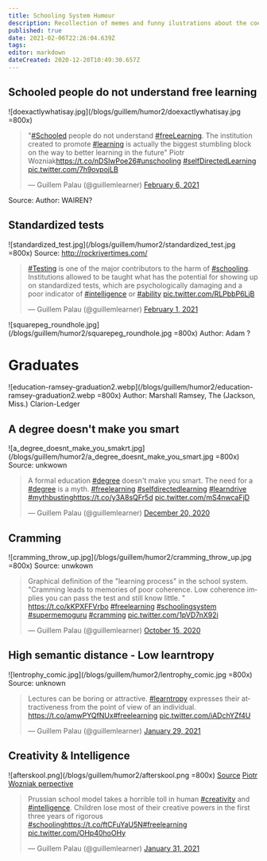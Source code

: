 ```yaml
---
title: Schooling System Humour
description: Recollection of memes and funny ilustrations about the coerced schooling system, learning an related.
published: true
date: 2021-02-06T22:26:04.639Z
tags: 
editor: markdown
dateCreated: 2020-12-20T10:49:30.657Z
---
```


## Schooled people do not understand free learning
![doexactlywhatisay.jpg](/blogs/guillem/humor2/doexactlywhatisay.jpg =800x)
<blockquote class="twitter-tweet"><p lang="en" dir="ltr">&quot;<a href="https://twitter.com/hashtag/Schooled?src=hash&amp;ref_src=twsrc%5Etfw">#Schooled</a> people do not understand <a href="https://twitter.com/hashtag/freeLearning?src=hash&amp;ref_src=twsrc%5Etfw">#freeLearning</a>. The institution created to promote <a href="https://twitter.com/hashtag/learning?src=hash&amp;ref_src=twsrc%5Etfw">#learning</a> is actually the biggest stumbling block on the way to better learning in the future&quot; Piotr Wozniak<a href="https://t.co/nDSlwPoe26">https://t.co/nDSlwPoe26</a><a href="https://twitter.com/hashtag/unschooling?src=hash&amp;ref_src=twsrc%5Etfw">#unschooling</a> <a href="https://twitter.com/hashtag/selfDirectedLearning?src=hash&amp;ref_src=twsrc%5Etfw">#selfDirectedLearning</a> <a href="https://t.co/7h9ovpojLB">pic.twitter.com/7h9ovpojLB</a></p>&mdash; Guillem Palau (@guillemlearner) <a href="https://twitter.com/guillemlearner/status/1358095898962759688?ref_src=twsrc%5Etfw">February 6, 2021</a></blockquote> <script async src="https://platform.twitter.com/widgets.js" charset="utf-8"></script> 

Source:
Author: WAIREN?

## Standardized tests
![standardized_test.jpg](/blogs/guillem/humor2/standardized_test.jpg =800x)
Source: http://rockrivertimes.com/

<blockquote class="twitter-tweet"><p lang="en" dir="ltr"><a href="https://twitter.com/hashtag/Testing?src=hash&amp;ref_src=twsrc%5Etfw">#Testing</a> is one of the major contributors to the harm of <a href="https://twitter.com/hashtag/schooling?src=hash&amp;ref_src=twsrc%5Etfw">#schooling</a>. Institutions allowed to be taught what has the potential for showing up on standardized tests, which are psychologically damaging and a poor indicator of <a href="https://twitter.com/hashtag/intelligence?src=hash&amp;ref_src=twsrc%5Etfw">#intelligence</a> or <a href="https://twitter.com/hashtag/ability?src=hash&amp;ref_src=twsrc%5Etfw">#ability</a> <a href="https://t.co/RLPbbP6LjB">pic.twitter.com/RLPbbP6LjB</a></p>&mdash; Guillem Palau (@guillemlearner) <a href="https://twitter.com/guillemlearner/status/1356339761397567491?ref_src=twsrc%5Etfw">February 1, 2021</a></blockquote> <script async src="https://platform.twitter.com/widgets.js" charset="utf-8"></script> 

![squarepeg_roundhole.jpg](/blogs/guillem/humor2/squarepeg_roundhole.jpg =800x)
Author: Adam ?


# Graduates

![education-ramsey-graduation2.webp](/blogs/guillem/humor2/education-ramsey-graduation2.webp =800x)
Author: Marshall Ramsey, The (Jackson, Miss.) Clarion-Ledger

## A degree doesn't make you smart
![a_degree_doesnt_make_you_smakrt.jpg](/blogs/guillem/humor2/a_degree_doesnt_make_you_smart.jpg =800x)
Source: unkwown
<blockquote class="twitter-tweet"><p lang="en" dir="ltr">A formal education <a href="https://twitter.com/hashtag/degree?src=hash&amp;ref_src=twsrc%5Etfw">#degree</a> doesn&#39;t make you smart. The need for a <a href="https://twitter.com/hashtag/degree?src=hash&amp;ref_src=twsrc%5Etfw">#degree</a> is a myth. <a href="https://twitter.com/hashtag/freelearning?src=hash&amp;ref_src=twsrc%5Etfw">#freelearning</a> <a href="https://twitter.com/hashtag/selfdirectedlearning?src=hash&amp;ref_src=twsrc%5Etfw">#selfdirectedlearning</a> <a href="https://twitter.com/hashtag/learndrive?src=hash&amp;ref_src=twsrc%5Etfw">#learndrive</a> <a href="https://twitter.com/hashtag/mythbusting?src=hash&amp;ref_src=twsrc%5Etfw">#mythbusting</a><a href="https://t.co/y3A8sQFr5d">https://t.co/y3A8sQFr5d</a> <a href="https://t.co/mS4nwcaFjD">pic.twitter.com/mS4nwcaFjD</a></p>&mdash; Guillem Palau (@guillemlearner) <a href="https://twitter.com/guillemlearner/status/1340617799555792898?ref_src=twsrc%5Etfw">December 20, 2020</a></blockquote> <script async src="https://platform.twitter.com/widgets.js" charset="utf-8"></script> 

## Cramming 
![cramming_throw_up.jpg](/blogs/guillem/humor2/cramming_throw_up.jpg =800x)
Source: unwkown
<blockquote class="twitter-tweet"><p lang="en" dir="ltr">Graphical definition of the &quot;learning process&quot; in the school system. &quot;Cramming leads to memories of poor coherence. Low coherence implies you can pass the test and still know little. &quot; <a href="https://t.co/kKPXFFVrbo">https://t.co/kKPXFFVrbo</a> <a href="https://twitter.com/hashtag/freelearning?src=hash&amp;ref_src=twsrc%5Etfw">#freelearning</a> <a href="https://twitter.com/hashtag/schoolingsystem?src=hash&amp;ref_src=twsrc%5Etfw">#schoolingsystem</a> <a href="https://twitter.com/hashtag/supermemoguru?src=hash&amp;ref_src=twsrc%5Etfw">#supermemoguru</a> <a href="https://twitter.com/hashtag/cramming?src=hash&amp;ref_src=twsrc%5Etfw">#cramming</a> <a href="https://t.co/1pVD7nX92i">pic.twitter.com/1pVD7nX92i</a></p>&mdash; Guillem Palau (@guillemlearner) <a href="https://twitter.com/guillemlearner/status/1316811830669512706?ref_src=twsrc%5Etfw">October 15, 2020</a></blockquote> <script async src="https://platform.twitter.com/widgets.js" charset="utf-8"></script> 

## High semantic distance - Low learntropy
![lentrophy_comic.jpg](/blogs/guillem/humor2/lentrophy_comic.jpg =800x)
Source: unknown
<blockquote class="twitter-tweet"><p lang="en" dir="ltr">Lectures can be boring or attractive. <a href="https://twitter.com/hashtag/learntropy?src=hash&amp;ref_src=twsrc%5Etfw">#learntropy</a> expresses their attractiveness from the point of view of an individual. <a href="https://t.co/amwPYQfNUx">https://t.co/amwPYQfNUx</a><a href="https://twitter.com/hashtag/freelearning?src=hash&amp;ref_src=twsrc%5Etfw">#freelearning</a> <a href="https://t.co/iADchYZf4U">pic.twitter.com/iADchYZf4U</a></p>&mdash; Guillem Palau (@guillemlearner) <a href="https://twitter.com/guillemlearner/status/1355227639225720838?ref_src=twsrc%5Etfw">January 29, 2021</a></blockquote> <script async src="https://platform.twitter.com/widgets.js" charset="utf-8"></script> 

## Creativity & Intelligence
![afterskool.png](/blogs/guillem/humor2/afterskool.png  =800x)
<a href="https://teespring.com/new-skool-school?tsmac=store&tsmic=after-skool&pid=583&cid=102495">Source</a>
<a href="https://supermemo.guru/wiki/File:School_in_the_eyes_of_a_12-year-old.jpeg">Piotr Wozniak perpective</a> 

<blockquote class="twitter-tweet"><p lang="en" dir="ltr">Prussian school model takes a horrible toll in human <a href="https://twitter.com/hashtag/creativity?src=hash&amp;ref_src=twsrc%5Etfw">#creativity</a> and <a href="https://twitter.com/hashtag/intelligence?src=hash&amp;ref_src=twsrc%5Etfw">#intelligence</a>. Children lose most of their creative powers in the first three years of rigorous <a href="https://twitter.com/hashtag/schooling?src=hash&amp;ref_src=twsrc%5Etfw">#schooling</a><a href="https://t.co/ftCFuYaU5N">https://t.co/ftCFuYaU5N</a><a href="https://twitter.com/hashtag/freelearning?src=hash&amp;ref_src=twsrc%5Etfw">#freelearning</a> <a href="https://t.co/OHp40hoOHy">pic.twitter.com/OHp40hoOHy</a></p>&mdash; Guillem Palau (@guillemlearner) <a href="https://twitter.com/guillemlearner/status/1355824168596631553?ref_src=twsrc%5Etfw">January 31, 2021</a></blockquote> <script async src="https://platform.twitter.com/widgets.js" charset="utf-8"></script> 

